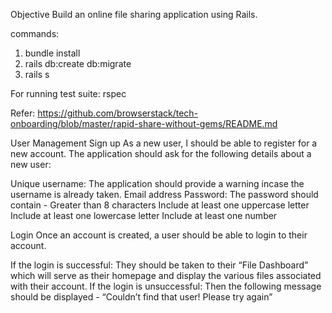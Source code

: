 Objective
Build an online file sharing application using Rails.

commands: 
1. bundle install
2. rails db:create db:migrate
3. rails s

For running test suite: rspec

Refer: https://github.com/browserstack/tech-onboarding/blob/master/rapid-share-without-gems/README.md

User Management
Sign up
As a new user, I should be able to register for a new account. The application should ask for the following details about a new user:

Unique username: The application should provide a warning incase the username is already taken.
Email address
Password: The password should contain -
Greater than 8 characters
Include at least one uppercase letter
Include at least one lowercase letter
Include at least one number

Login
Once an account is created, a user should be able to login to their account.

If the login is successful: They should be taken to their “File Dashboard” which will serve as their homepage and display the various files associated with their account.
If the login is unsuccessful: Then the following message should be displayed - “Couldn’t find that user! Please try again”
